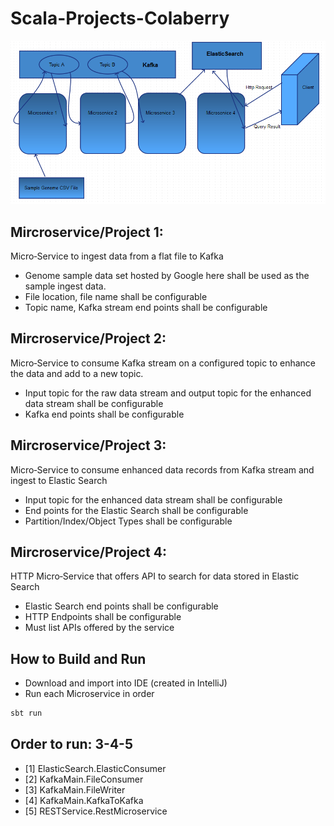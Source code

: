 # Scala-Projects-Colaberry

![High Level Architecture](./Scala-Project-Wire.PNG "High Level Architecture")

## Mircroservice/Project 1:

Micro‐Service to ingest data from a flat file to Kafka
 * Genome sample data set hosted by Google here shall be used as the sample ingest data.
 * File location, file name shall be configurable
 * Topic name, Kafka stream end points shall be configurable


## Mircroservice/Project 2: 

Micro‐Service to consume Kafka stream on a configured topic to enhance the
data and add to a new topic.
 * Input topic for the raw data stream and output topic for the enhanced data stream shall be configurable
 * Kafka end points shall be configurable


## Mircroservice/Project 3: 

Micro‐Service to consume enhanced data records from Kafka stream and ingest
to Elastic Search
 * Input topic for the enhanced data stream shall be configurable
 * End points for the Elastic Search shall be configurable
 * Partition/Index/Object Types shall be configurable


## Mircroservice/Project 4:

HTTP Micro‐Service that offers API to search for data stored in Elastic Search
 * Elastic Search end points shall be configurable
 * HTTP Endpoints shall be configurable
 * Must list APIs offered by the service

## How to Build and Run
 * Download and import into IDE (created in IntelliJ)
 * Run each Microservice in order
 ```scala
 sbt run
 ```
 ## Order to run: 3-4-5
 * [1] ElasticSearch.ElasticConsumer
 * [2] KafkaMain.FileConsumer
 * [3] KafkaMain.FileWriter
 * [4] KafkaMain.KafkaToKafka
 * [5] RESTService.RestMicroservice

